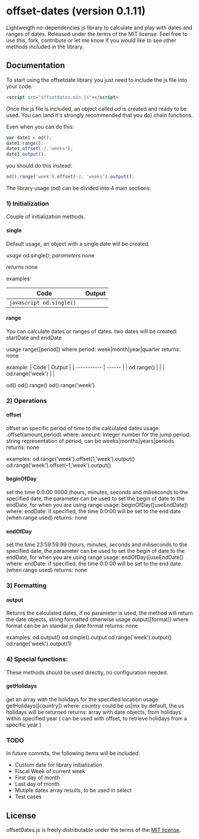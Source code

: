 # offset-dates (version 0.1.11)
Lightweigth no-dependencies js library to calculate and play with dates and ranges of dates.
Released under the terms of the MIT license. Feel free to use this, fork, contribute or let me know if you would like to see other methods included in the library.

## Documentation

To start using the offsetdate library you just need to include the js file into your code.

```html
<script src="offsetdates.min.js"></script>
```

Once the js file is included, an object called *od* is created and ready to be used.
You can (and it's strongly recommended that you do) chain functions.

Even when you can do this:

```javascript
var date1 = od();
date1.range();
date1.offset(-2,'weeks');
date1.output();
```

you should do this instead:

```javascript
od().range('week').offset(-2, 'weeks').output();
```

The library usage (od) can be divided into 4 main sections:

### 1) Initialization

Couple of initialization methods.

#### single
Default usage, an object with a single date will be created.

*usage* od.single();
*parameters* none

*returns* none

examples:

| Code        | Output |
| ----------- | ------ |
| ```javascript od.single() ``` |        |

#### range
You can calculate dates or ranges of dates. two dates will be created: startDate and endDate

usage range([period])
where
    period: week|month|year|quarter
returns: none

example:
| Code        | Output |
| ----------- | ------ |
| od.range()  |        |
| od.range('week') |        |

od()
od().range()
od().range('week')

### 2) Operations

#### offset
offset an specific period of time to the calculated dates
usage: .offset(amount,period)
where:
    amount: Integer number for the jump
    period: string representation of period, can be weeks|months|years|periods
returns: none

examples:
od.range('week').offset(1,'week').output()
od.range('week').offset(-1,'week').output()

#### beginOfDay
set the time 0:0:00 0000 (hours, minutes, seconds and miliseconds to the specified date, the parameter can be used to set the begin of date to the endDate, for when you are using range
usage: beginOfDay([useEndDate])
where:
    endDate: if specified, the time 0:0:00 will be set to the end date (when range used)
returns: none

#### endOfDay
set the time 23:59:59 99 (hours, minutes, seconds and miliseconds to the specified date, the parameter can be used to set the begin of date to the endDate, for when you are using range
usage: endOfDay([useEndDate])
where:
    endDate: if specified, the time 0:0:00 will be set to the end date (when range used)
returns: none

### 3) Formatting
#### output
Returns the calculated dates, if no parameter is used, the method will return the date objects, string formatted otherwise
usage output([format])
where
    format can be an standar js date format 
returns: none

examples:
od.output()
od.simple().output
od.range('week').output()
od.range('week').output(1)

### 4) Special functions:
These methods should be used directly, no configuration needed.

#### getHolidays
get an array with the holidays for the specified location
usage: getHolidays([country])
where:
    country could be us|mx
by default, the us holidays will be returned
returns: array with date objects, from holidays within specified year
( can be used with offset, to retrieve holidays from a specific year )

### TODO
In future commits, the following items will be included:
* Custom date for library initialization
* Fiscal Week of current week
* First day of month
* Last day of month
* Mutiple dates array results, to be used in select
* Test cases

## License

offsetDates.js is freely distributable under the terms of the [MIT license](https://github.com).